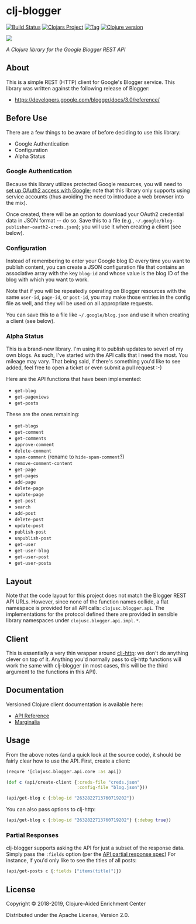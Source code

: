 # clj-blogger

[![Build Status][travis-badge]][travis]
[![Clojars Project][clojars-badge]][clojars]
[![Tag][tag-badge]][tag]
[![Clojure version][clojure-v]](project.clj)

[![][logo]][logo-large]

*A Clojure library for the Google Blogger REST API*

## About

This is a simple REST (HTTP) client for Google's Blogger service. This library
was written against the following release of Blogger:
 * https://developers.google.com/blogger/docs/3.0/reference/


## Before Use

There are a few things to be aware of before deciding to use this library:

* Google Authentication
* Configuration
* Alpha Status

### Google Authentication

Because this library utilizes protected Google resources, you will need to
[set up OAuth2 access with Google][oauth2-setup]; note that this library only
supports using service accounts (thus avoiding the need to introduce a web
browser into the mix).

Once created, there will be an option to download your OAuth2 credential data
in JSON format -- do so. Save this to a file (e.g.,
`~/.google/blog-publisher-oauth2-creds.json`); you will use it when creating a
client (see below).


### Configuration

Instead of remembering to enter your Google blog ID every time you want to
publish content, you can create a JSON configuration file that contains an
associative array with the key `blog-id` and whose value is the blog ID of
the blog with which you want to work.

Note that if you will be repeatedly operating on Blogger resources with the
same `user-id`, `page-id`, or `post-id`, you may make those entries in the
config file as well, and they will be used on all appropriate requests.

You can save this to a file like `~/.google/blog.json` and use it when
creating a client (see below).


### Alpha Status

This is a brand-new library. I'm using it to publish updates to severl of my
own blogs. As such, I've started with the API calls that I need the most.
You mileage may vary. That being said, if there's something you'd like to
see added, feel free to open a ticket or even submit a pull request :-)

Here are the API functions that have been implemented:

* `get-blog`
* `get-pageviews`
* `get-posts`

These are the ones remaining:

* `get-blogs`
* `get-comment`
* `get-comments`
* `approve-comment`
* `delete-comment`
* `spam-comment` (rename to `hide-spam-comment`?)
* `remove-comment-content`
* `get-page`
* `get-pages`
* `add-page`
* `delete-page`
* `update-page`
* `get-post`
* `search`
* `add-post`
* `delete-post`
* `update-post`
* `publish-post`
* `unpublish-post`
* `get-user`
* `get-user-blog`
* `get-user-post`
* `get-user-posts`


## Layout

Note that the code layout for this project does not match the Blogger REST API
URLs. However, since none of the function names collide, a flat namespace is
provided for all API calls: `clojusc.blogger.api`. The implementations for the
protocol defined there are provided in sensible library namespaces under
`clojusc.blogger.api.impl.*`.


## Client

This is essentially a very thin wrapper around
[clj-http](https://github.com/dakrone/clj-http): we don't do anything clever on
top of it. Anything you'd normally pass to clj-http functions will work the
same with clj-blogger (in most cases, this will be the third argument to the
functions in this API).


## Documentation

Versioned Clojure client documentation is available here:

* [API Reference][api-docs]
* [Marginalia][margin-docs]


## Usage

From the above notes (and a quick look at the source code), it should be fairly
clear how to use the API. First, create a client:

```clj
(requre '[clojusc.blogger.api.core :as api])

(def c (api/create-client {:creds-file "creds.json"
                           :config-file "blog.json"}))
```


```clj
(api/get-blog c {:blog-id "2632822713760719202"})
```

You can also pass options to clj-http:

```clj
(api/get-blog c {:blog-id "2632822713760719202"} {:debug true})
```


### Partial Responses

clj-blogger supports asking the API for just a subset of the response data.
Simply pass the `:fields` option (per the [API partial response spec][part-resp])
For instance, if you'd only like to see the titles of all posts:

```clj
(api/get-posts c {:fields ["items(title)"]})
```


## License

Copyright © 2018-2019, Clojure-Aided Enrichment Center

Distributed under the Apache License, Version 2.0.


<!-- Named page links below: /-->

[travis]: https://travis-ci.org/clojusc/clj-blogger
[travis-badge]: https://travis-ci.org/clojusc/clj-blogger.png?branch=master
[deps]: http://jarkeeper.com/clojusc/clj-blogger
[deps-badge]: http://jarkeeper.com/clojusc/clj-blogger/status.svg
[logo]: resources/images/Blogger-logo-small.png
[logo-large]: resources/images/Blogger-logo.png
[tag-badge]: https://img.shields.io/github/tag/clojusc/clj-blogger.svg
[tag]: https://github.com/clojusc/clj-blogger/tags
[clojure-v]: https://img.shields.io/badge/clojure-1.8.0-blue.svg
[jdk-v]: https://img.shields.io/badge/jdk-1.7+-blue.svg
[clojars]: https://clojars.org/clj-blogger
[clojars-badge]: https://img.shields.io/clojars/v/clj-blogger.svg
[api-docs]: http://clojusc.github.io/clj-blogger/current/
[margin-docs]: http://clojusc.github.io/clj-blogger/current/marginalia.html
[oauth2-setup]: https://developers.google.com/blogger/docs/3.0/using
[part-resp]: https://developers.google.com/blogger/docs/3.0/performance#partial-response
